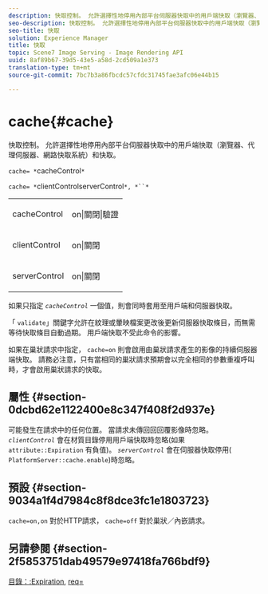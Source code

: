 ```yaml
---
description: 快取控制。 允許選擇性地停用內部平台伺服器快取中的用戶端快取（瀏覽器、代理伺服器、網路快取系統）和快取。
seo-description: 快取控制。 允許選擇性地停用內部平台伺服器快取中的用戶端快取（瀏覽器、代理伺服器、網路快取系統）和快取。
seo-title: 快取
solution: Experience Manager
title: 快取
topic: Scene7 Image Serving - Image Rendering API
uuid: 8af89b67-39d5-43e5-a58d-2cd509a1e373
translation-type: tm+mt
source-git-commit: 7bc7b3a86fbcdc57cfdc31745fae3afc06e44b15

---
```



# cache{#cache}

快取控制。 允許選擇性地停用內部平台伺服器快取中的用戶端快取（瀏覽器、代理伺服器、網路快取系統）和快取。

`cache= *`cacheControl`*`

`cache= *`clientControlserverControl`*, *``*`

<table id="simpletable_CBB5DFBD48B444A4AA806B11299BC43E"> 
 <tr class="strow"> 
  <td class="stentry"> <p><span class="varname"> cacheControl</span> </p> </td> 
  <td class="stentry"> <p>on|關閉|驗證 </p></td> 
 </tr> 
 <tr class="strow"> 
  <td class="stentry"> <p><span class="varname"> clientControl </span> </p> </td> 
  <td class="stentry"> <p>on|關閉 </p></td> 
 </tr> 
 <tr class="strow"> 
  <td class="stentry"> <p><span class="varname"> serverControl </span> </p></td> 
  <td class="stentry"> <p>on|關閉 </p></td> 
 </tr> 
</table>

如果只指定 *`cacheControl`* 一個值，則會同時套用至用戶端和伺服器快取。

「 `validate`」關鍵字允許在紋理或暈映檔案更改後更新伺服器快取條目，而無需等待快取條目自動過期。 用戶端快取不受此命令的影響。

如果在巢狀請求中指定， `cache=on` 則會啟用由巢狀請求產生的影像的持續伺服器端快取。 請務必注意，只有當相同的巢狀請求預期會以完全相同的參數重複呼叫時，才會啟用巢狀請求的快取。

## 屬性 {#section-0dcbd62e1122400e8c347f408f2d937e}

可能發生在請求中的任何位置。 當請求未傳回回回覆影像時忽略。 *`clientControl`* 會在材質目錄停用用戶端快取時忽略(如果 `attribute::Expiration` 有負值)。 *`serverControl`* 會在伺服器快取停用( `PlatformServer::cache.enable`)時忽略。

## 預設 {#section-9034a1f4d7984c8f8dce3fc1e1803723}

`cache=on,on` 對於HTTP請求， `cache=off` 對於巢狀／內嵌請求。

## 另請參閱 {#section-2f5853751dab49579e97418fa766bdf9}

[目錄：:Expiration](../../../../../ir-api/material-cat/image-rendering-api-ref/c-ir-material-catalog/c-ir-material-data-reference/r-ir-expiration-dataref.md#reference-5e93943abff54c93bf85aae3b911a3ce), [req=](../../../../../ir-api/http-protocol/image-rendering-api-ref/c-ir-http-protocol-ref/c-ir-http-protocol-command-reference/r-ir-req.md#reference-792b1a663fb64261bd2de2a209b847fb)
